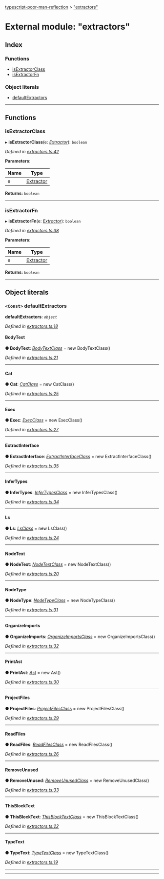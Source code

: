 [typescript-poor-man-reflection](../README.md) > ["extractors"](../modules/_extractors_.md)

# External module: "extractors"

## Index

### Functions

* [isExtractorClass](_extractors_.md#isextractorclass)
* [isExtractorFn](_extractors_.md#isextractorfn)

### Object literals

* [defaultExtractors](_extractors_.md#defaultextractors)

---

## Functions

<a id="isextractorclass"></a>

###  isExtractorClass

▸ **isExtractorClass**(e: *[Extractor](_types_.md#extractor)*): `boolean`

*Defined in [extractors.ts:42](https://github.com/cancerberoSgx/typescript-poor-man-reflection/blob/e3a07d8/src/extractors.ts#L42)*

**Parameters:**

| Name | Type |
| ------ | ------ |
| e | [Extractor](_types_.md#extractor) |

**Returns:** `boolean`

___
<a id="isextractorfn"></a>

###  isExtractorFn

▸ **isExtractorFn**(e: *[Extractor](_types_.md#extractor)*): `boolean`

*Defined in [extractors.ts:38](https://github.com/cancerberoSgx/typescript-poor-man-reflection/blob/e3a07d8/src/extractors.ts#L38)*

**Parameters:**

| Name | Type |
| ------ | ------ |
| e | [Extractor](_types_.md#extractor) |

**Returns:** `boolean`

___

## Object literals

<a id="defaultextractors"></a>

### `<Const>` defaultExtractors

**defaultExtractors**: *`object`*

*Defined in [extractors.ts:18](https://github.com/cancerberoSgx/typescript-poor-man-reflection/blob/e3a07d8/src/extractors.ts#L18)*

<a id="defaultextractors.bodytext"></a>

####  BodyText

**● BodyText**: *[BodyTextClass](../classes/_extractors_basic_bodytext_.bodytextclass.md)* =  new BodyTextClass()

*Defined in [extractors.ts:21](https://github.com/cancerberoSgx/typescript-poor-man-reflection/blob/e3a07d8/src/extractors.ts#L21)*

___
<a id="defaultextractors.cat"></a>

####  Cat

**● Cat**: *[CatClass](../classes/_extractors_fs_cat_.catclass.md)* =  new CatClass()

*Defined in [extractors.ts:25](https://github.com/cancerberoSgx/typescript-poor-man-reflection/blob/e3a07d8/src/extractors.ts#L25)*

___
<a id="defaultextractors.exec"></a>

####  Exec

**● Exec**: *[ExecClass](../classes/_extractors_fs_exec_.execclass.md)* =  new ExecClass()

*Defined in [extractors.ts:27](https://github.com/cancerberoSgx/typescript-poor-man-reflection/blob/e3a07d8/src/extractors.ts#L27)*

___
<a id="defaultextractors.extractinterface"></a>

####  ExtractInterface

**● ExtractInterface**: *[ExtractInterfaceClass](../classes/_extractors_source_extractinterface_.extractinterfaceclass.md)* =  new ExtractInterfaceClass()

*Defined in [extractors.ts:35](https://github.com/cancerberoSgx/typescript-poor-man-reflection/blob/e3a07d8/src/extractors.ts#L35)*

___
<a id="defaultextractors.infertypes"></a>

####  InferTypes

**● InferTypes**: *[InferTypesClass](../classes/_extractors_source_infertypes_.infertypesclass.md)* =  new InferTypesClass()

*Defined in [extractors.ts:34](https://github.com/cancerberoSgx/typescript-poor-man-reflection/blob/e3a07d8/src/extractors.ts#L34)*

___
<a id="defaultextractors.ls"></a>

####  Ls

**● Ls**: *[LsClass](../classes/_extractors_fs_ls_.lsclass.md)* =  new LsClass()

*Defined in [extractors.ts:24](https://github.com/cancerberoSgx/typescript-poor-man-reflection/blob/e3a07d8/src/extractors.ts#L24)*

___
<a id="defaultextractors.nodetext"></a>

####  NodeText

**● NodeText**: *[NodeTextClass](../classes/_extractors_basic_nodetext_.nodetextclass.md)* =  new NodeTextClass()

*Defined in [extractors.ts:20](https://github.com/cancerberoSgx/typescript-poor-man-reflection/blob/e3a07d8/src/extractors.ts#L20)*

___
<a id="defaultextractors.nodetype"></a>

####  NodeType

**● NodeType**: *[NodeTypeClass](../classes/_extractors_source_nodetype_.nodetypeclass.md)* =  new NodeTypeClass()

*Defined in [extractors.ts:31](https://github.com/cancerberoSgx/typescript-poor-man-reflection/blob/e3a07d8/src/extractors.ts#L31)*

___
<a id="defaultextractors.organizeimports"></a>

####  OrganizeImports

**● OrganizeImports**: *[OrganizeImportsClass](../classes/_extractors_source_organizeimports_.organizeimportsclass.md)* =  new OrganizeImportsClass()

*Defined in [extractors.ts:32](https://github.com/cancerberoSgx/typescript-poor-man-reflection/blob/e3a07d8/src/extractors.ts#L32)*

___
<a id="defaultextractors.printast"></a>

####  PrintAst

**● PrintAst**: *[Ast](../classes/_extractors_source_printast_.ast.md)* =  new Ast()

*Defined in [extractors.ts:30](https://github.com/cancerberoSgx/typescript-poor-man-reflection/blob/e3a07d8/src/extractors.ts#L30)*

___
<a id="defaultextractors.projectfiles"></a>

####  ProjectFiles

**● ProjectFiles**: *[ProjectFilesClass](../classes/_extractors_source_projectfiles_.projectfilesclass.md)* =  new ProjectFilesClass()

*Defined in [extractors.ts:29](https://github.com/cancerberoSgx/typescript-poor-man-reflection/blob/e3a07d8/src/extractors.ts#L29)*

___
<a id="defaultextractors.readfiles"></a>

####  ReadFiles

**● ReadFiles**: *[ReadFilesClass](../classes/_extractors_fs_readfiles_.readfilesclass.md)* =  new ReadFilesClass()

*Defined in [extractors.ts:26](https://github.com/cancerberoSgx/typescript-poor-man-reflection/blob/e3a07d8/src/extractors.ts#L26)*

___
<a id="defaultextractors.removeunused"></a>

####  RemoveUnused

**● RemoveUnused**: *[RemoveUnusedClass](../classes/_extractors_source_removeunused_.removeunusedclass.md)* =  new RemoveUnusedClass()

*Defined in [extractors.ts:33](https://github.com/cancerberoSgx/typescript-poor-man-reflection/blob/e3a07d8/src/extractors.ts#L33)*

___
<a id="defaultextractors.thisblocktext"></a>

####  ThisBlockText

**● ThisBlockText**: *[ThisBlockTextClass](../classes/_extractors_basic_thisblocktext_.thisblocktextclass.md)* =  new ThisBlockTextClass()

*Defined in [extractors.ts:22](https://github.com/cancerberoSgx/typescript-poor-man-reflection/blob/e3a07d8/src/extractors.ts#L22)*

___
<a id="defaultextractors.typetext"></a>

####  TypeText

**● TypeText**: *[TypeTextClass](../classes/_extractors_basic_typetext_.typetextclass.md)* =  new TypeTextClass()

*Defined in [extractors.ts:19](https://github.com/cancerberoSgx/typescript-poor-man-reflection/blob/e3a07d8/src/extractors.ts#L19)*

___

___

